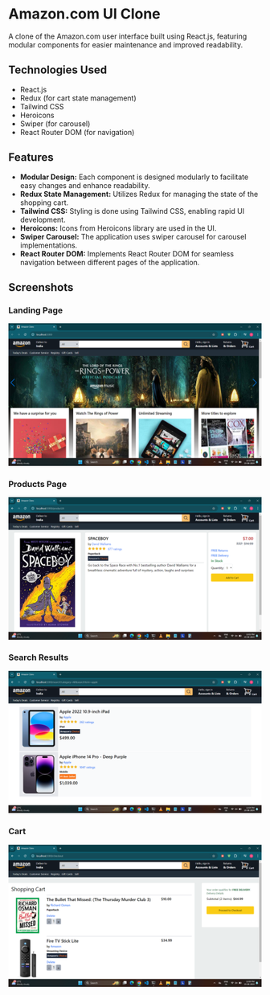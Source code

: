 # Amazon.com UI Clone
A clone of the Amazon.com user interface built using React.js, featuring modular components for easier maintenance and improved readability.

## Technologies Used
- React.js
- Redux (for cart state management)
- Tailwind CSS
- Heroicons
- Swiper (for carousel)
- React Router DOM (for navigation)

## Features
- **Modular Design:** Each component is designed modularly to facilitate easy changes and enhance readability.
- **Redux State Management:** Utilizes Redux for managing the state of the shopping cart.
- **Tailwind CSS:** Styling is done using Tailwind CSS, enabling rapid UI development.
- **Heroicons:** Icons from Heroicons library are used in the UI.
- **Swiper Carousel:** The application uses swiper carousel for carousel implementations.
- **React Router DOM:** Implements React Router DOM for seamless navigation between different pages of the application.

## Screenshots

### Landing Page
![Landing Page](./public/screenshots/landing-page.png)

### Products Page
![Products Page](./public/screenshots/products-page.png)

### Search Results
![Search Results](./public/screenshots/search-results.png)

### Cart
![Cart](./public/screenshots/cart.png)
